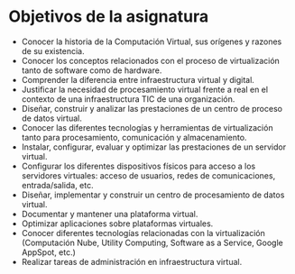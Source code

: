 Objetivos de la asignatura
================

* Conocer la historia de la Computación Virtual, sus orígenes y razones de su existencia.
* Conocer los conceptos relacionados con el proceso de virtualización tanto de software como de hardware. 
* Comprender la diferencia entre infraestructura virtual y digital. 
* Justificar la necesidad de procesamiento virtual frente a real en el contexto de una infraestructura TIC de una organización.
* Diseñar, construir y analizar las prestaciones de un centro de proceso de datos virtual. 
* Conocer las diferentes tecnologías y herramientas de virtualización tanto para procesamiento, comunicación y almacenamiento. 
* Instalar, configurar, evaluar y optimizar las prestaciones de un servidor virtual.
* Configurar los diferentes dispositivos físicos para acceso a los servidores virtuales: acceso de usuarios, redes de comunicaciones, entrada/salida, etc.
* Diseñar, implementar y construir un centro de procesamiento de datos virtual.
* Documentar y mantener una plataforma virtual.
* Optimizar aplicaciones sobre plataformas virtuales. 
* Conocer diferentes tecnologías relacionadas con la virtualización (Computación Nube, Utility Computing, Software as a Service, Google AppSpot, etc.) 
* Realizar tareas de administración en infraestructura virtual.
